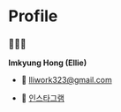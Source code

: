 # Profile

### 👩🏻‍💻

**Imkyung Hong (Ellie)**

- 📧 lliwork323@gmail.com

- 📍 [인스타그램](https://instagram.com/llibeauty )











